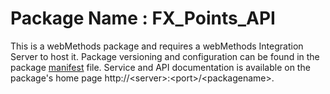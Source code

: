 # Package Name : FX_Points_API
This is a webMethods package and requires a webMethods Integration Server to host it. Package versioning and configuration can be found in the package [manifest](./FX_Points_API/manifest.v3) file. Service and API documentation is available on the package's home page http://&lt;server&gt;:&lt;port&gt;/&lt;packagename>.